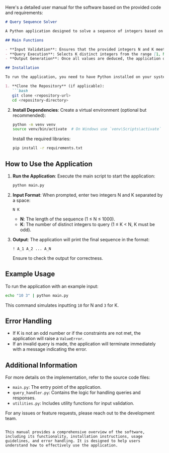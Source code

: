 Here's a detailed user manual for the software based on the provided code and requirements:

```markdown
# Query Sequence Solver

A Python application designed to solve a sequence of integers based on user-defined parameters. The application reads integers, validates them, and executes a series of queries to deduce the values of a sequence.

## Main Functions

- **Input Validation**: Ensures that the provided integers N and K meet the specified constraints (1 ≤ K < N ≤ 1000 and K must be odd).
- **Query Execution**: Selects K distinct integers from the range [1, N], sends queries, and processes responses to determine the sequence values.
- **Output Generation**: Once all values are deduced, the application outputs the final sequence in the required format.

## Installation

To run the application, you need to have Python installed on your system. Follow these steps to set up the environment:

1. **Clone the Repository** (if applicable):
   ```bash
   git clone <repository-url>
   cd <repository-directory>
   ```

2. **Install Dependencies**:
   Create a virtual environment (optional but recommended):
   ```bash
   python -m venv venv
   source venv/bin/activate  # On Windows use `venv\Scripts\activate`
   ```

   Install the required libraries:
   ```bash
   pip install -r requirements.txt
   ```

## How to Use the Application

1. **Run the Application**:
   Execute the main script to start the application:
   ```bash
   python main.py
   ```

2. **Input Format**:
   When prompted, enter two integers N and K separated by a space:
   ```
   N K
   ```
   - **N**: The length of the sequence (1 ≤ N ≤ 1000).
   - **K**: The number of distinct integers to query (1 ≤ K < N, K must be odd).

3. **Output**:
   The application will print the final sequence in the format:
   ```
   ! A_1 A_2 ... A_N
   ```
   Ensure to check the output for correctness.

## Example Usage

To run the application with an example input:
```bash
echo "10 3" | python main.py
```
This command simulates inputting `10` for N and `3` for K.

## Error Handling

- If K is not an odd number or if the constraints are not met, the application will raise a `ValueError`.
- If an invalid query is made, the application will terminate immediately with a message indicating the error.

## Additional Information

For more details on the implementation, refer to the source code files:
- `main.py`: The entry point of the application.
- `query_handler.py`: Contains the logic for handling queries and responses.
- `utilities.py`: Includes utility functions for input validation.

For any issues or feature requests, please reach out to the development team.

```

This manual provides a comprehensive overview of the software, including its functionality, installation instructions, usage guidelines, and error handling. It is designed to help users understand how to effectively use the application.
